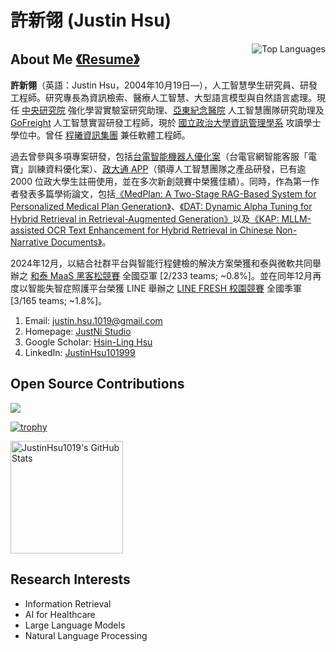 # 許新翎 (Justin Hsu)

<a href="https://github.com/JustinHsu1019/JustinHsu1019/blob/main/Top_Lang.md">
  <img align="right" src="https://github-readme-stats.vercel.app/api/top-langs/?username=JustinHsu1019&hide=html&theme=github_dark_dimmed" alt="Top Languages" />
</a>

## About Me&nbsp;[《Resume》](https://justin-code.com/cv)

**許新翎**（英語：Justin Hsu，2004年10月19日—），人工智慧學生研究員、研發工程師。研究專長為資訊檢索、醫療人工智慧、大型語言模型與自然語言處理。現任 [中央研究院](https://www.iis.sinica.edu.tw/en/page/AboutUs/Introduction.html) 強化學習實驗室研究助理、[亞東紀念醫院](https://www.femh.org.tw/MainPage_en/index.aspx) 人工智慧團隊研究助理及 [GoFreight](https://www.gofreight.com/) 人工智慧實習研發工程師，現於 [國立政治大學資訊管理學系](https://mis2.nccu.edu.tw/en/Introduction/about1) 攻讀學士學位中。曾任 [程曦資訊集團](https://www.chainsea.com.tw/about/introduction/) 兼任軟體工程師。


過去曾參與多項專案研發，包括[台電智能機器人優化案](https://service.taipower.com.tw:4433/smartrobot/)（台電官網智能客服「電寶」訓練資料優化案）、[政大通 APP](https://nccupass.com)（領導人工智慧團隊之產品研發，已有逾 2000 位政大學生註冊使用，並在多次新創競賽中榮獲佳績）。同時，作為第一作者發表多篇學術論文，包括[《MedPlan: A Two-Stage RAG-Based System for Personalized Medical Plan Generation》](https://arxiv.org/pdf/2503.17900)、[《DAT: Dynamic Alpha Tuning for Hybrid Retrieval in Retrieval-Augmented Generation》](https://arxiv.org/pdf/2503.23013)以及[《KAP: MLLM-assisted OCR Text Enhancement for Hybrid Retrieval in Chinese Non-Narrative Documents》](https://arxiv.org/pdf/2503.08452)。


2024年12月，以結合社群平台與智能行程健檢的解決方案榮獲和泰與微軟共同舉辦之 [和泰 MaaS 黑客松競賽](https://tw.news.yahoo.com/2024%E5%92%8C%E6%B3%B0maas%E9%BB%91%E5%AE%A2%E6%9D%BE-%E7%AB%B6%E8%B3%BD%E7%B5%90%E6%9E%9C%E6%8F%AD%E6%9B%89-084102303.html) 全國亞軍 [2/233 teams; ~0.8%]。並在同年12月再度以智能失智症照護平台榮獲 LINE 舉辦之 [LINE FRESH 校園競賽](https://linecorp.com/tw/pr/news/2024/1226/) 全國季軍 [3/165 teams; ~1.8%]。

1. Email: [justin.hsu.1019@gmail.com](mailto:justin.hsu.1019@gmail.com)
2. Homepage: [JustNi Studio](https://justin-code.com)
3. Google Scholar: [Hsin-Ling Hsu](https://scholar.google.com/citations?user=pCXJM5AAAAAJ)
4. LinkedIn: [JustinHsu101999](https://www.linkedin.com/in/justinhsu101999/)

## Open Source Contributions

<p align="left">
 <img src="https://readme-typing-svg.herokuapp.com/?lines=Welcome+to+my+GitHub+Profile!&center=true&width=360&height=30" />
</p>

[![trophy](https://github-profile-trophy.vercel.app/?username=JustinHsu1019&theme=onedark&title=-Experience,-Issues,-Reviews)](https://github.com/ryo-ma/github-profile-trophy)

<p align="left">
  <a href="https://github.com/JustinHsu1019/JustinHsu1019/blob/main/stats.md">
    <img height="180em" src="https://github-readme-stats.vercel.app/api?username=JustinHsu1019&show_icons=true&theme=react&border_color=7F3FBF&bg_color=0D1117&title_color=F85D7F&icon_color=F8D866" alt="JustinHsu1019's GitHub Stats" />
  </a>
  <br />
</p>

## Research Interests
- Information Retrieval
- AI for Healthcare
- Large Language Models
- Natural Language Processing
